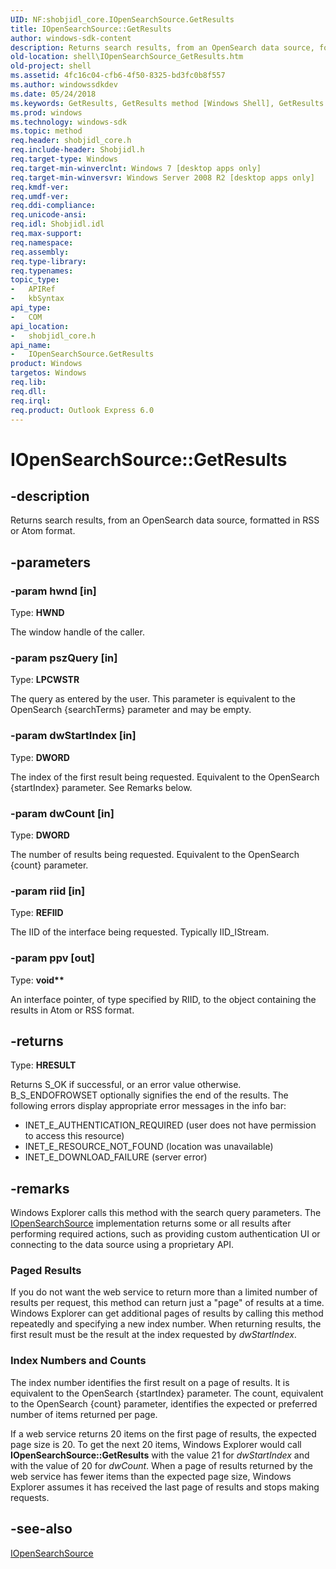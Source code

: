 ```yaml
---
UID: NF:shobjidl_core.IOpenSearchSource.GetResults
title: IOpenSearchSource::GetResults
author: windows-sdk-content
description: Returns search results, from an OpenSearch data source, formatted in RSS or Atom format.
old-location: shell\IOpenSearchSource_GetResults.htm
old-project: shell
ms.assetid: 4fc16c04-cfb6-4f50-8325-bd3fc0b8f557
ms.author: windowssdkdev
ms.date: 05/24/2018
ms.keywords: GetResults, GetResults method [Windows Shell], GetResults method [Windows Shell],IOpenSearchSource interface, IOpenSearchSource interface [Windows Shell],GetResults method, IOpenSearchSource.GetResults, IOpenSearchSource::GetResults, _shell_IOpenSearchSource_GetResults, shell.IOpenSearchSource_GetResults, shobjidl_core/IOpenSearchSource::GetResults
ms.prod: windows
ms.technology: windows-sdk
ms.topic: method
req.header: shobjidl_core.h
req.include-header: Shobjidl.h
req.target-type: Windows
req.target-min-winverclnt: Windows 7 [desktop apps only]
req.target-min-winversvr: Windows Server 2008 R2 [desktop apps only]
req.kmdf-ver: 
req.umdf-ver: 
req.ddi-compliance: 
req.unicode-ansi: 
req.idl: Shobjidl.idl
req.max-support: 
req.namespace: 
req.assembly: 
req.type-library: 
req.typenames: 
topic_type:
-	APIRef
-	kbSyntax
api_type:
-	COM
api_location:
-	shobjidl_core.h
api_name:
-	IOpenSearchSource.GetResults
product: Windows
targetos: Windows
req.lib: 
req.dll: 
req.irql: 
req.product: Outlook Express 6.0
---
```


# IOpenSearchSource::GetResults


## -description


Returns search results, from an OpenSearch data source, formatted in RSS or Atom format.


## -parameters




### -param hwnd [in]

Type: <b>HWND</b>

The window handle of the caller.


### -param pszQuery [in]

Type: <b>LPCWSTR</b>

The query as entered by the user. This parameter is equivalent to the OpenSearch {searchTerms} parameter and may be empty.


### -param dwStartIndex [in]

Type: <b>DWORD</b>

The index of the first result being requested. Equivalent to the OpenSearch {startIndex} parameter. See Remarks below.


### -param dwCount [in]

Type: <b>DWORD</b>

The number of results being requested.  Equivalent to the OpenSearch {count} parameter.


### -param riid [in]

Type: <b>REFIID</b>

The IID of the interface being requested. Typically IID_IStream.


### -param ppv [out]

Type: <b>void**</b>

An interface pointer, of type specified by RIID, to the object containing the results in Atom or RSS format.


## -returns



Type: <b>HRESULT</b>

Returns S_OK if successful, or an error value otherwise. B_S_ENDOFROWSET optionally signifies the end of the results. The following errors display appropriate error messages in the info bar:
                

<ul>
<li>INET_E_AUTHENTICATION_REQUIRED (user does not have permission to access this resource)</li>
<li>INET_E_RESOURCE_NOT_FOUND (location was unavailable)</li>
<li>INET_E_DOWNLOAD_FAILURE (server error)</li>
</ul>



## -remarks



Windows Explorer calls this method with the search query parameters. The <a href="https://msdn.microsoft.com/8d5d376f-b59d-4420-a6be-d64459cb6aa3">IOpenSearchSource</a> implementation returns some or all results after performing required actions, such as providing custom authentication UI or connecting to the data source using a proprietary API.
            

<h3><a id="Paged_Results"></a><a id="paged_results"></a><a id="PAGED_RESULTS"></a>Paged Results</h3>
If you do not want the web service to return more than a limited number of results per request, this method can return just a "page" of results at a time. Windows Explorer can get additional pages of results by calling this method repeatedly and specifying a new index number. When returning results, the first result must be the result at the index requested by <i>dwStartIndex</i>.

<h3><a id="Index_Numbers_and_Counts"></a><a id="index_numbers_and_counts"></a><a id="INDEX_NUMBERS_AND_COUNTS"></a>Index Numbers and Counts</h3>
The index number identifies the first result on a page of results. It is equivalent to the OpenSearch {startIndex} parameter. The count, equivalent to the OpenSearch {count} parameter, identifies the expected or preferred number of items returned per page.

If a web service returns 20 items on the first page of results, the expected page size is 20.  To get the next 20 items, Windows Explorer would call <b>IOpenSearchSource::GetResults</b> with the value 21 for <i>dwStartIndex</i> and with the value of 20 for <i>dwCount</i>. When a page of results returned by the web service has fewer items than the expected page size, Windows Explorer assumes it has received the last page of results and stops making requests.




## -see-also




<a href="https://msdn.microsoft.com/8d5d376f-b59d-4420-a6be-d64459cb6aa3">IOpenSearchSource</a>
 

 

